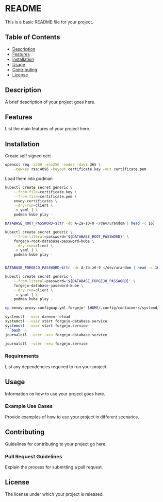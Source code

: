 
# README

This is a basic README file for your project.

## Table of Contents

* [Description](#description)
* [Features](#features)
* [Installation](#installation)
* [Usage](#usage)
* [Contributing](#contributing)
* [License](#license)

## Description

A brief description of your project goes here.

## Features

List the main features of your project here.

## Installation

Create self signed cert
```bash
openssl req -x509 -sha256 -nodes -days 365 \
    -newkey rsa:4096 -keyout certificate.key -out certificate.pem
```

Load them into podman
```bash
kubectl create secret generic \
    --from-file=certificate.key \
    --from-file=certificate.pem \
    envoy-certificates \
    --dry-run=client \
    -o yaml | \
    podman kube play -
```

```bash
DATABASE_ROOT_PASSWORD=$(tr -dc A-Za-z0-9 </dev/urandom | head -c 16)

kubectl create secret generic \
    --from-literal=password="${DATABASE_ROOT_PASSWORD}" \
    forgejo-root-database-password-kube \
    --dry-run=client \
    -o yaml | \
    podman kube play -


DATABASE_FORGEJO_PASSWORD=$(tr -dc A-Za-z0-9 </dev/urandom | head -c 16)

kubectl create secret generic \
    --from-literal=password="${DATABASE_FORGEJO_PASSWORD}" \
    forgejo-database-password-kube \
    --dry-run=client \
    -o yaml | \
    podman kube play -
```

```bash
cp envoy-proxy-configmap.yml forgejo* $HOME/.config/containers/systemd/
```

```bash
systemctl --user daemon-reload
systemctl --user start forgejo-database.service
systemctl --user start forgejo.service
```bash
journalctl --user -xeu forgejo-database.service
```

```bash
journalctl --user -xeu forgejo.service
```

### Requirements

List any dependencies required to run your project.

## Usage

Information on how to use your project goes here.

### Example Use Cases

Provide examples of how to use your project in different scenarios.

## Contributing

Guidelines for contributing to your project go here.

### Pull Request Guidelines

Explain the process for submitting a pull request.

## License

The license under which your project is released.
